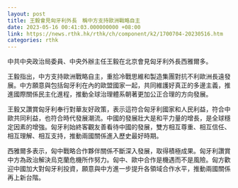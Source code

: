 ```yaml
---
layout: post
title: 王毅會見匈牙利外長　稱中方支持歐洲戰略自主
date: 2023-05-16 00:41:03.000000000 +08:00
link: https://news.rthk.hk/rthk/ch/component/k2/1700704-20230516.htm
categories: rthk
---
```


中共中央政治局委員、中央外辦主任王毅在北京會見匈牙利外長西雅爾多。 

王毅指出，中方支持歐洲戰略自主，重拾冷戰思維和製造集團對抗不利歐洲長遠發展。中方願意與包括匈牙利在內的歐盟國家一起，共同維護好真正的多邊主義，推進國際關係民主化進程，推動全球治理體系朝著更加公正合理的方向發展。 

王毅又讚賞匈牙利奉行對華友好政策，表示這符合匈牙利國家和人民利益，符合中歐共同利益，也符合時代發展潮流。中國的發展壯大是和平力量的增長，是全球穩定因素的增強。匈牙利始終客觀友善看待中國的發展，雙方相互尊重、相互信任、相互理解、相互支持，推動兩國關係進入歷史最好時期。 

西雅爾多表示，匈中戰略合作夥伴關係不斷深入發展，取得積極成果。匈牙利讚賞中方為政治解決烏克蘭危機所作努力。匈中、歐中合作是機遇而不是風險。匈方歡迎中國加大對匈牙利投資，願意與中方進一步提升各領域合作水平，推動兩國關係再上新台階。
